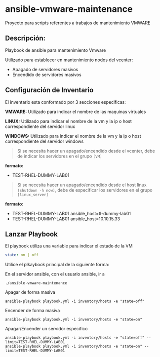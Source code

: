 # ansible-vmware-maintenance 

Proyecto para scripts referentes a trabajos de mantenimiento VMWARE

## **Descripción:**
Playbook de ansible para mantenimiento Vmware

Utilizado para establecer en mantenimiento nodos del vcenter:
* Apagado de servidores masivos
* Encendido de servidores masivos

## **Configuración de Inventario**

El inventario esta conformado por 3 secciones especificas:


__VMWARE:__ Utilizado para indicar el nombre de las maquinas virtuales

__LINUX:__ Utilizado para indicar el nombre de la vm y la ip o host correspondiente del servidor linux

__WINDOWS:__ Utilizado para indicar el nombre de la vm y la ip o host correspondiente del servidor windows


> Si se necesita hacer un apagado/encendido desde el vcenter, debe de indicar los servidores en el grupo `[VM]`

__formato:__
* TEST-RHEL-DUMMY-LAB01

> Si se necesita hacer un apagado/encendido desde el host linux `(shutdown -h now)`, debe de especificar los servidores en el grupo `[linux_server]`

__formato:__
* TEST-RHEL-DUMMY-LAB01 ansible_host=tl-dummy-lab01
* TEST-RHEL-DUMMY-LAB01 ansible_host=10.10.15.33

## **Lanzar Playbook**

El playbook utiliza una variable para indicar el estado de la VM

```yaml
state: on | off
```

Utilice el plkaybook principal de la siguiente forma:

En el servidor ansible, con el usuario ansible, ir a 

```
./ansible-vmware-maintenance
```

Apagar de forma masiva
```
ansible-playbook playbook.yml -i inventory/hosts -e "state=off" 
```

Encender de forma masiva
```
ansible-playbook playbook.yml -i inventory/hosts -e "state=on" 
```

Apagar/Encender un servidor especifico
```
ansible-playbook playbook.yml -i inventory/hosts -e "state=off" --limit=TEST-RHEL-DUMMY-LAB01
ansible-playbook playbook.yml -i inventory/hosts -e "state=on" --limit=TEST-RHEL-DUMMY-LAB01
```
